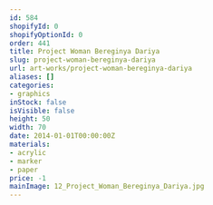 ```yaml
---
id: 584
shopifyId: 0
shopifyOptionId: 0
order: 441
title: Project Woman Bereginya Dariya
slug: project-woman-bereginya-dariya
url: art-works/project-woman-bereginya-dariya
aliases: []
categories:
- graphics
inStock: false
isVisible: false
height: 50
width: 70
date: 2014-01-01T00:00:00Z
materials:
- acrylic
- marker
- paper
price: -1
mainImage: 12_Project_Woman_Bereginya_Dariya.jpg
---
```

